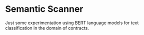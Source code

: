 # Semantic Scanner

Just some experimentation using BERT language models for text classification in the domain of contracts.
